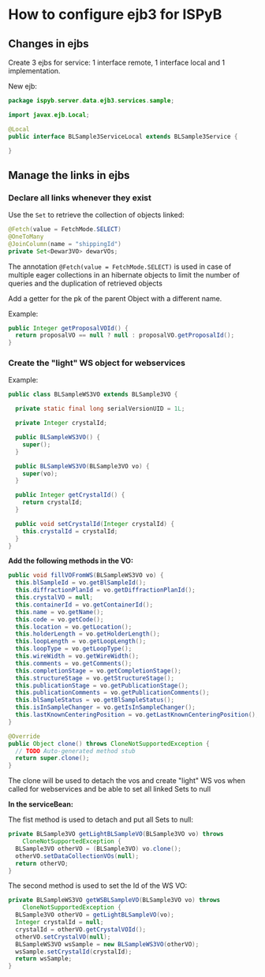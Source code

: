 # How to configure ejb3 for ISPyB

## Changes in ejbs

Create 3 ejbs for service: 1 interface remote, 1 interface local and 1
implementation.

New ejb:

```java
package ispyb.server.data.ejb3.services.sample;

import javax.ejb.Local;

@Local
public interface BLSample3ServiceLocal extends BLSample3Service {

}
```

## Manage the links in ejbs

### Declare all links whenever they exist

Use the `Set` to retrieve the collection of objects linked:

```java
@Fetch(value = FetchMode.SELECT)
@OneToMany
@JoinColumn(name = "shippingId")
private Set<Dewar3VO> dewarVOs;
```

The annotation `@Fetch(value = FetchMode.SELECT)` is used in case of multiple
eager collections in an hibernate objects to limit the number of queries and
the duplication of retrieved objects

Add a getter for the pk of the parent Object with a different name.

Example:

```java
public Integer getProposalVOId() {
  return proposalVO == null ? null : proposalVO.getProposalId();
}
```

### Create the "light" WS object for webservices

Example:

```java
public class BLSampleWS3VO extends BLSample3VO {

  private static final long serialVersionUID = 1L;

  private Integer crystalId;

  public BLSampleWS3VO() {
    super();
  }

  public BLSampleWS3VO(BLSample3VO vo) {
    super(vo);
  }

  public Integer getCrystalId() {
    return crystalId;
  }

  public void setCrystalId(Integer crystalId) {
    this.crystalId = crystalId;
  }
}
```

**Add the following methods in the VO:**

```java
public void fillVOFromWS(BLSampleWS3VO vo) {
  this.blSampleId = vo.getBlSampleId();
  this.diffractionPlanId = vo.getDiffractionPlanId();
  this.crystalVO = null;
  this.containerId = vo.getContainerId();
  this.name = vo.getName();
  this.code = vo.getCode();
  this.location = vo.getLocation();
  this.holderLength = vo.getHolderLength();
  this.loopLength = vo.getLoopLength();
  this.loopType = vo.getLoopType();
  this.wireWidth = vo.getWireWidth();
  this.comments = vo.getComments();
  this.completionStage = vo.getCompletionStage();
  this.structureStage = vo.getStructureStage();
  this.publicationStage = vo.getPublicationStage();
  this.publicationComments = vo.getPublicationComments();
  this.blSampleStatus = vo.getBlSampleStatus();
  this.isInSampleChanger = vo.getIsInSampleChanger();
  this.lastKnownCenteringPosition = vo.getLastKnownCenteringPosition();
}

@Override
public Object clone() throws CloneNotSupportedException {
  // TODO Auto-generated method stub
  return super.clone();
}
```

The clone will be used to detach the vos and create "light" WS vos when called
for webservices and be able to set all linked Sets to null

**In the serviceBean:**

The fist method is used to detach and put all Sets to null:

```java
private BLSample3VO getLightBLSampleVO(BLSample3VO vo) throws
    CloneNotSupportedException {
  BLSample3VO otherVO = (BLSample3VO) vo.clone();
  otherVO.setDataCollectionVOs(null);
  return otherVO;
}
```

The second method is used to set the Id of the WS VO:

```java
private BLSampleWS3VO getWSBLSampleVO(BLSample3VO vo) throws
    CloneNotSupportedException {
  BLSample3VO otherVO = getLightBLSampleVO(vo);
  Integer crystalId = null;
  crystalId = otherVO.getCrystalVOId();
  otherVO.setCrystalVO(null);
  BLSampleWS3VO wsSample = new BLSampleWS3VO(otherVO);
  wsSample.setCrystalId(crystalId);
  return wsSample;
}
```
